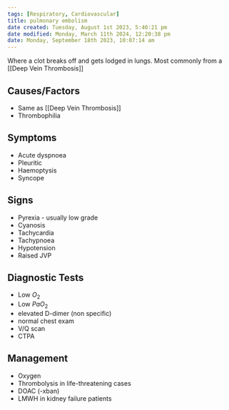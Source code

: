 ```yaml
---
tags: [Respiratory, Cardiovascular]
title: pulmonary embolism
date created: Tuesday, August 1st 2023, 5:40:21 pm
date modified: Monday, March 11th 2024, 12:20:38 pm
date: Monday, September 18th 2023, 10:07:14 am
---
```


Where a clot breaks off and gets lodged in lungs. Most commonly from a [[Deep Vein Thrombosis]]

## Causes/Factors

- Same as [[Deep Vein Thrombosis]]
- Thrombophilia

## Symptoms

- Acute dyspnoea
- Pleuritic
- Haemoptysis
- Syncope

## Signs

- Pyrexia - usually low grade
- Cyanosis
- Tachycardia
- Tachypnoea
- Hypotension
- Raised JVP

## Diagnostic Tests

- Low $O_2$
- Low $PaO_2$
- elevated D-dimer (non specific)
- normal chest exam
- V/Q scan
- CTPA

## Management

- Oxygen
- Thrombolysis in life-threatening cases
- DOAC (-xban)
- LMWH in kidney failure patients
